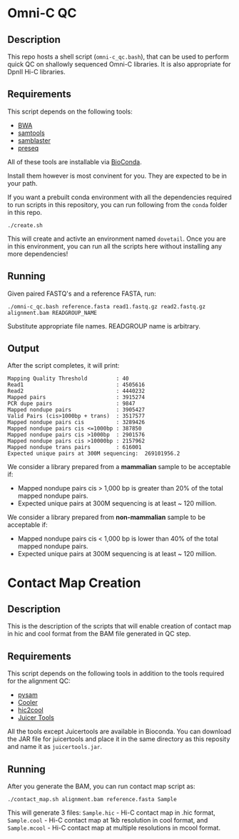 # Omni-C QC
## Description

This repo hosts a shell script (`omni-c_qc.bash`), that can be used to perform quick QC on shallowly sequenced Omni-C libraries. It is also appropriate for DpnII Hi-C libraries. 

## Requirements

This script depends on the following tools:

- [BWA](https://github.com/lh3/bwa)
- [samtools](https://github.com/samtools)
- [samblaster](https://github.com/GregoryFaust/samblaster)
- [preseq](http://smithlabresearch.org/software/preseq/)

All of these tools are installable via [BioConda](https://bioconda.github.io). 

Install them however is most convinent for you. They are expected to be in your path.

If you want a prebuilt conda environment with all the dependencies required to run scripts in this repository, you can run following from the `conda` folder in this repo.

```
./create.sh
```

This will create and activte an environment named `dovetail`. Once you are in this environment, you can run all the scripts here without installing any more dependencies!

## Running
Given paired FASTQ's and a reference FASTA, run:

```
./omni-c_qc.bash reference.fasta read1.fastq.gz read2.fastq.gz alignment.bam READGROUP_NAME
```

Substitute appropriate file names. READGROUP name is arbitrary.

## Output

After the script completes, it will print:

```
Mapping Quality Threshold         : 40
Read1                             : 4505616
Read2                             : 4440232
Mapped pairs                      : 3915274
PCR dupe pairs                    : 9847
Mapped nondupe pairs              : 3905427
Valid Pairs (cis>1000bp + trans)  : 3517577
Mapped nondupe pairs cis          : 3289426
Mapped nondupe pairs cis <=1000bp : 387850
Mapped nondupe pairs cis >1000bp  : 2901576
Mapped nondupe pairs cis >10000bp : 2157962
Mapped nondupe trans pairs        : 616001
Expected unique pairs at 300M sequencing:  269101956.2
```

We consider a library prepared from a **mammalian** sample to be acceptable if:
- Mapped nondupe pairs cis > 1,000 bp is greater than 20% of the total mapped nondupe pairs.
- Expected unique pairs at 300M sequencing is at least ~ 120 million.
 
We consider a library prepared from **non-mammalian** sample to be acceptable if:
- Mapped nondupe pairs cis < 1,000 bp is lower than 40% of the total mapped nondupe pairs.
- Expected unique pairs at 300M sequencing is at least ~ 120 million.

# Contact Map Creation
## Description
This is the description of the scripts that will enable creation of contact map in hic and cool format from the BAM file generated in QC step. 

## Requirements

This script depends on the following tools in addition to the tools required for the alignment QC:

- [pysam](https://pysam.readthedocs.io/en/latest/)
- [Cooler](https://cooler.readthedocs.io/en/latest/index.html)
- [hic2cool](https://github.com/4dn-dcic/hic2cool)
- [Juicer Tools](https://github.com/aidenlab/juicer)

All the tools except Juicertools are available in Bioconda. You can download the JAR file for juicertools and place it in the same directory as this reposity and name it as `juicertools.jar`. 

## Running
After you generate the BAM, you can run contact map script as:

```
./contact_map.sh alignment.bam reference.fasta Sample
```

This will generate 3 files: `Sample.hic` - Hi-C contact map in .hic format, `Sample.cool` - Hi-C contact map at 1kb resolution in cool format, and `Sample.mcool` - Hi-C contact map at multiple resolutions in mcool format. 
